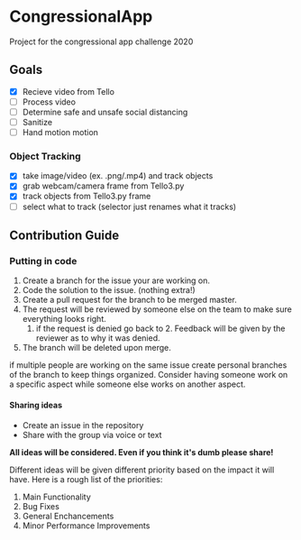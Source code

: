 # CongressionalApp

Project for the congressional app challenge 2020

## Goals

- [X] Recieve video from Tello
- [ ] Process video
- [ ] Determine safe and unsafe social distancing
- [ ] Sanitize
- [ ] Hand motion motion

### Object Tracking

- [x] take image/video (ex. .png/.mp4) and track objects
- [x] grab webcam/camera frame from Tello3.py
- [x] track objects from Tello3.py frame
- [ ] select what to track (selector just renames what it tracks)

## Contribution Guide

### Putting in code

1. Create a branch for the issue your are working on.
1. Code the solution to the issue. (nothing extra!)
1. Create a pull request for the branch to be merged master.
1. The request will be reviewed by someone else on the team to make sure everything looks right.
   1. if the request is denied go back to 2. Feedback will be given by the reviewer as to why it was denied.
1. The branch will be deleted upon merge.

if multiple people are working on the same issue create personal branches of the branch to keep things organized. Consider having someone work on a specific aspect while someone else works on another aspect.

#### Sharing ideas

- Create an issue in the repository
- Share with the group via voice or text

**All ideas will be considered. Even if you think it's dumb please share!**

Different ideas will be given different priority based on the impact it will have. Here is a rough list of the priorities:

1. Main Functionality
2. Bug Fixes
3. General Enchancements
4. Minor Performance Improvements
